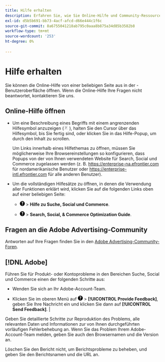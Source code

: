 ```yaml
---
title: Hilfe erhalten
description: Erfahren Sie, wie Sie Online-Hilfe und Community-Ressourcen anzeigen und technischen Support erhalten.
exl-id: d5b5b691-bb73-4acf-afcd-d66e444c1f6c
source-git-commit: 8a6755041218ab795c0aaa8b875a34d85b3582b8
workflow-type: tm+mt
source-wordcount: '253'
ht-degree: 0%

---
```


# Hilfe erhalten

Sie können die Online-Hilfe von einer beliebigen Seite aus in der -Benutzeroberfläche öffnen. Wenn die Online-Hilfe Ihre Fragen nicht beantwortet, kontaktieren Sie uns.

## Online-Hilfe öffnen

* Um eine Beschreibung eines Begriffs mit einem angrenzenden Hilfesymbol anzuzeigen (![Hilfesymbol](/help/search-social-commerce/assets/help-field.png "Hilfesymbol") ), halten Sie den Cursor über das Hilfesymbol, bis Sie fertig sind, oder klicken Sie in das Hilfe-Popup, um durch den Inhalt zu scrollen.

  Um Links innerhalb eines Hilfethemas zu öffnen, müssen Sie möglicherweise Ihre Browsereinstellungen so konfigurieren, dass Popups von der von Ihnen verwendeten Website für Search, Social und Commerce zugelassen werden (z. B. https://enterprise-na.efrontier.com für nordamerikanische Benutzer oder https://enterprise-intl.efrontier.com für alle anderen Benutzer).

* Um die vollständigen Hilfesätze zu öffnen, in denen die Verwendung aller Funktionen erklärt wird, klicken Sie auf die folgenden Links oben auf einer beliebigen Seite:

   * ![help](/help/search-social-commerce/assets/help-main-menu.png "help") > **Hilfe zu Suche, Social und Commerce**.

   * ![help](/help/search-social-commerce/assets/help-main-menu.png "help") > **Search, Social, &amp; Commerce Optimization Guide**.

## Fragen an die Adobe Advertising-Community

Antworten auf Ihre Fragen finden Sie in den [Adobe Advertising-Community-Foren](https://experienceleaguecommunities.adobe.com/t5/adobe-advertising/ct-p/adobe-advertising-cloud-community).

## [!DNL Adobe]

Führen Sie für Produkt- oder Kontoprobleme in den Bereichen Suche, Social und Commerce einen der folgenden Schritte aus:

* Wenden Sie sich an Ihr Adobe-Account-Team.

* Klicken Sie im oberen Menü auf ![Hilfe](/help/search-social-commerce/assets/help-main-menu.png "Hilfe") > **[!UICONTROL Provide Feedback]**, geben Sie Ihre Nachricht ein und klicken Sie dann auf **[!UICONTROL Send Feedback]**. |

Geben Sie detaillierte Schritte zur Reproduktion des Problems, alle relevanten Daten und Informationen zur von Ihnen durchgeführten vorläufigen Fehlerbehebung an. Wenn Sie das Problem Ihrem Adobe-Account-Team melden, geben Sie auch den Browsernamen und die Version an.

Löschen Sie den Bericht nicht, um Berichtsprobleme zu beheben, und geben Sie den Berichtsnamen und die URL an.
